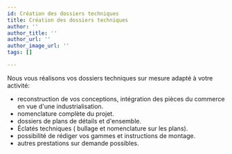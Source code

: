 ```yaml
---
id: Création des dossiers techniques
title: Création des dossiers techniques
author: ''
author_title: ''
author_url: ''
author_image_url: ''
tags: []

---
```

Nous vous réalisons vos dossiers techniques sur mesure adapté à votre activité:

* reconstruction de vos conceptions, intégration des pièces du commerce en vue d'une industrialisation.
* nomenclature complète du projet.
* dossiers de plans de détails et d'ensemble.
* Éclatés techniques ( bullage et nomenclature sur les plans).
* possibilité de rédiger vos gammes et instructions de montage.
* autres prestations sur demande possibles.
